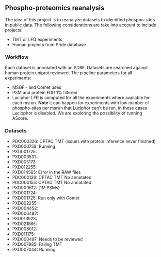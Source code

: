## Phospho-proteomics reanalysis

The idea of this project is to reanalyze datasets to identified phospho-sites in public data. The following considerations are take into account to include projects: 

- TMT or LFQ experiments. 
- Human projects from Pride database


### Workflow 

Each dataset is annotated with an SDRF. Datasets are searched against human protein uniprot reviewed. The pipeline parameters for all experiments: 

- MSGF+ and Comet used
- PSM and protein FDR 1% filtered
- Luciphor LFR is computed for all the experiments where available for each msrun. **Note** It can happen for experiments with low number of phospho-sites per msrun that Luciphor can't be run, in those cases Luciophor is disabled. We are exploring the possibility of running AScore.


### Datasets

- PDC000326: CPTAC TMT (issues with protein inference never finished)
- PXD000759: Running
- PXD001725:     
- PXD003531:    
- PXD005173:   
- PXD012255: 
- PXD014565: Error in the RAW files
- PDC000126: CPTAC TMT No annotated
- PDC000155: CPTAC TMT No annotated
- PXD000612: (1M PSMs)
- PXD001724:
- PXD001725: Run only with Comet
- PXD002255:
- PXD004452:
- PXD006482:
- PXD013923:
- PXD021865:
- PXD008012:
- PXD011175:
- PXD000497: Needs to be reviewed
- PXD007985: Failing TMT
- PXD007044: Running 

